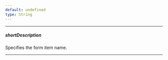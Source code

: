 ```yaml
---
default: undefined
type: String
---
```

---
##### shortDescription
Specifies the form item name.

---
